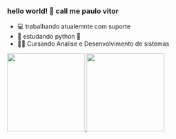 ### hello world! 👋 call me paulo vitor

- 💻 trabalhando atualemnte com suporte
- 📓 estudando python 🐍
- 👨‍🎓 Cursando Analise e Desenvolvimento de sistemas

<div>
<a href="https://github.com/vsouza99">
<img height="180em" src="https://github-readme-stats.vercel.app/api/top-langs/?username=vsouza99&layout=compact&langs_count=7&theme=dracula"/>
<img height="180em" src="https://github-readme-stats.vercel.app/api?username=vsouza99&show_icons=true&theme=dracula&include_all_commits=true&count_private=true"/>
</div>
